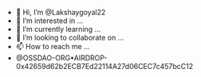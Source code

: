 - 👋 Hi, I’m @Lakshaygoyal22
- 👀 I’m interested in ...
- 🌱 I’m currently learning ...
- 💞️ I’m looking to collaborate on ...
- 📫 How to reach me ...
- @OSSDAO-ORG•AIRDROP-0x42659d62b2ECB7Ed22114A27d06CEC7c457bcC12
<!---
Lakshaygoyal22/Lakshaygoyal22 is a ✨ special ✨ repository because its `README.md` (this file) appears on your GitHub profile.
You can click the Preview link to take a look at your changes.
--->
